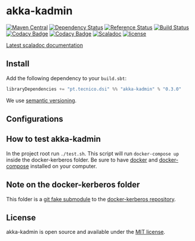 # akka-kadmin
[![Maven Central](https://maven-badges.herokuapp.com/maven-central/pt.tecnico.dsi/akka-kadmin_2.11/badge.svg?maxAge=604800)](https://maven-badges.herokuapp.com/maven-central/pt.tecnico.dsi/akka-kadmin_2.11)
[![Dependency Status](https://www.versioneye.com/java/pt.tecnico.dsi:akka-kadmin_2.11/badge.svg?style=plastic&maxAge=604800)](https://www.versioneye.com/java/pt.tecnico.dsi:akka-kadmin_2.11)
[![Reference Status](https://www.versioneye.com/java/pt.tecnico.dsi:akka-kadmin_2.11/reference_badge.svg?style=plastic&maxAge=604800)](https://www.versioneye.com/java/pt.tecnico.dsi:akka-kadmin_2.11/references)
[![Build Status](https://travis-ci.org/ist-dsi/akka-kadmin.svg?branch=master&style=plastic&maxAge=604800)](https://travis-ci.org/ist-dsi/akka-kadmin)
[![Codacy Badge](https://api.codacy.com/project/badge/coverage/f24fdb8cf47a4db180c9187c476b23f0)](https://www.codacy.com/app/IST-DSI/akka-kadmin)
[![Codacy Badge](https://api.codacy.com/project/badge/grade/f24fdb8cf47a4db180c9187c476b23f0)](https://www.codacy.com/app/IST-DSI/akka-kadmin)
[![Scaladoc](http://javadoc-badge.appspot.com/pt.tecnico.dsi/akka-kadmin_2.11.svg?label=scaladoc&style=plastic&maxAge=604800)](https://ist-dsi.github.io/akka-kadmin/latest/api/#pt.tecnico.dsi.akka-kadmin.package)
[![license](http://img.shields.io/:license-MIT-blue.svg)](LICENSE)

[Latest scaladoc documentation](http://ist-dsi.github.io/akka-kadmin/latest/api/)

## Install
Add the following dependency to your `build.sbt`:
```sbt
libraryDependencies += "pt.tecnico.dsi" %% "akka-kadmin" % "0.3.0"
```
We use [semantic versioning](http://semver.org).


## Configurations


## How to test akka-kadmin
In the project root run `./test.sh`. This script will run `docker-compose up` inside the docker-kerberos folder.
Be sure to have [docker](https://docs.docker.com/engine/installation/) and [docker-compose](https://docs.docker.com/compose/install/) installed on your computer.

## Note on the docker-kerberos folder
This folder is a [git fake submodule](http://debuggable.com/posts/git-fake-submodules:4b563ee4-f3cc-4061-967e-0e48cbdd56cb)
to the [docker-kerberos repository](https://github.com/ist-dsi/docker-kerberos).

## License
akka-kadmin is open source and available under the [MIT license](LICENSE).